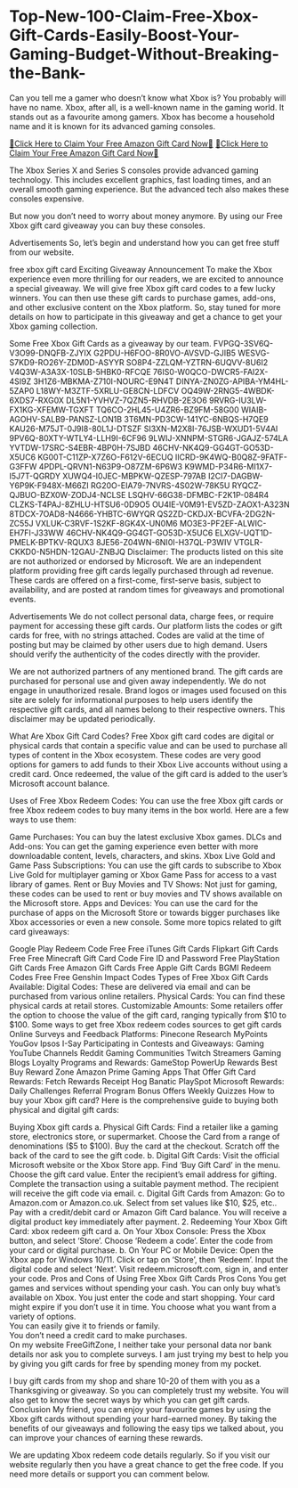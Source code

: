 # Top-New-100-Claim-Free-Xbox-Gift-Cards-Easily-Boost-Your-Gaming-Budget-Without-Breaking-the-Bank-
Can you tell me a gamer who doesn’t know what Xbox is? You probably will have no name. Xbox, after all, is a well-known name in the gaming world. It stands out as a favourite among gamers. Xbox has become a household name and it is known for its advanced gaming consoles.

[🎁Click Here to Claim Your Free Amazon Gift Card Now🎁](https://allgiftcards.free.nf/)
[🎁Click Here to Claim Your Free Amazon Gift Card Now🎁](https://allgiftcards.free.nf/)

The Xbox Series X and Series S consoles provide advanced gaming technology. This includes excellent graphics, fast loading times, and an overall smooth gaming experience. But the advanced tech also makes these consoles expensive.

But now you don’t need to worry about money anymore. By using our Free Xbox gift card giveaway you can buy these consoles.

Advertisements
So, let’s begin and understand how you can get free stuff from our website.

free xbox gift card
Exciting Giveaway Announcement
To make the Xbox experience even more thrilling for our readers, we are excited to announce a special giveaway. We will give free Xbox gift card codes to a few lucky winners. You can then use these gift cards to purchase games, add-ons, and other exclusive content on the Xbox platform. So, stay tuned for more details on how to participate in this giveaway and get a chance to get your Xbox gaming collection.

Some Free Xbox Gift Cards as a giveaway by our team.
FVPGQ-3SV6Q-V3O99-DNQFB-ZJYIX
G2PDU-H6FOO-8R0VO-AVSVD-GJIB5
WESVG-S7KD9-RO26Y-ZDM0D-ASYYR
SO8P4-ZZLQM-YZTRN-6UQVV-8U6I2
V4Q3W-A3A3X-10SLB-5HBK0-RFCQE
76IS0-W0QCO-DWCR5-FAI2X-4SI9Z
3H1Z6-MBKMA-Z710I-NOURC-E9N4T
DINYA-ZN0ZG-APIBA-YM4HL-5ZAP0
L18WY-M3ZTF-5XRLU-GE8CN-LDFCV
OQ49W-2RNG5-4WBDK-6XDS7-RXG0X
DL5N1-YVHVZ-7QZN5-RHVDB-2E3O6
9RVRG-IU3LW-FX1KG-XFEMW-TGXFT
TQ6CO-2HL45-U4ZR6-BZ9FM-58G00
WIAIB-AGOHV-SALB9-PANSZ-LON1B
3T6MN-PD3CW-141YC-6NBQS-H7QE9
KAU26-M75JT-0J9I8-80L1J-DTSZF
SI3XN-M2X8I-76JSB-WXUD1-5V4AI
9PV6Q-80XTY-WTLY4-LLH9I-6CF96
9LWIJ-XNNPM-STGR6-JGAJZ-574LA
YVTDW-17SRC-S4EBR-4BP0H-7SJBD
46CHV-NK4Q9-GG4GT-GO53D-X5UC6
KG00T-C11ZP-X7Z6O-F612V-6ECUQ
IICRD-9K4WQ-B0Q8Z-9FATF-G3FFW
4PDPL-QRVN1-N63P9-O87ZM-6P6W3
K9WMD-P34R6-MI1X7-I5J7T-QGRDY
XUWQ4-I0JEC-MBPKW-QZESP-797AB
I2CI7-DAGBW-Y6P9K-F948X-M66ZI
RG20O-EIA79-7NVRS-4S02W-78K5U
RYQCZ-QJBUO-BZX0W-ZODJ4-NCLSE
LSQHV-66G38-DFMBC-F2K1P-084R4
CLZKS-T4PAJ-8ZHLU-HTSU6-0D9O5
OU4IE-V0M91-EV5ZD-ZAOX1-A323N
8TDCX-7OAD8-N4666-YHBTC-6WYQR
QS2ZD-CKDJX-BCVFA-2DG2N-ZC55J
VXLUK-C3RVF-1S2KF-8GK4X-UN0M6
MO3E3-PF2EF-ALWIC-EH7FI-J33WW
46CHV-NK4Q9-GG4GT-GO53D-X5UC6
ELXGV-UQT1D-PMELK-BPTKV-RQUX3
8JE56-Z04WN-6NI0I-H37QL-P3WIV
VTGLR-CKKD0-N5HDN-12GAU-ZNBJQ
Disclaimer: The products listed on this site are not authorized or endorsed by Microsoft. We are an independent platform providing free gift cards legally purchased through ad revenue. These cards are offered on a first-come, first-serve basis, subject to availability, and are posted at random times for giveaways and promotional events.

Advertisements
We do not collect personal data, charge fees, or require payment for accessing these gift cards. Our platform lists the codes or gift cards for free, with no strings attached. Codes are valid at the time of posting but may be claimed by other users due to high demand. Users should verify the authenticity of the codes directly with the provider.

We are not authorized partners of any mentioned brand. The gift cards are purchased for personal use and given away independently. We do not engage in unauthorized resale. Brand logos or images used focused on this site are solely for informational purposes to help users identify the respective gift cards, and all names belong to their respective owners. This disclaimer may be updated periodically.

What Are Xbox Gift Card Codes?
Free Xbox gift card codes are digital or physical cards that contain a specific value and can be used to purchase all types of content in the Xbox ecosystem. These codes are very good options for gamers to add funds to their Xbox Live accounts without using a credit card. Once redeemed, the value of the gift card is added to the user’s Microsoft account balance.

Uses of Free Xbox Redeem Codes:
You can use the free Xbox gift cards or free Xbox redeem codes to buy many items in the box world. Here are a few ways to use them:

Game Purchases: You can buy the latest exclusive Xbox games.
DLCs and Add-ons: You can get the gaming experience even better with more downloadable content, levels, characters, and skins.
Xbox Live Gold and Game Pass Subscriptions: You can use the gift cards to subscribe to Xbox Live Gold for multiplayer gaming or Xbox Game Pass for access to a vast library of games.
Rent or Buy Movies and TV Shows: Not just for gaming, these codes can be used to rent or buy movies and TV shows available on the Microsoft store.
Apps and Devices: You can use the card for the purchase of apps on the Microsoft Store or towards bigger purchases like Xbox accessories or even a new console.
Some more topics related to gift card giveaways:

Google Play Redeem Code Free
Free iTunes Gift Cards
Flipkart Gift Cards Free
Free Minecraft Gift Card Code
Fire ID and Password
Free PlayStation Gift Cards
Free Amazon Gift Cards
Free Apple Gift Cards
BGMI Redeem Codes Free
Free Genshin Impact Codes
Types of Free Xbox Gift Cards Available:
Digital Codes: These are delivered via email and can be purchased from various online retailers.
Physical Cards: You can find these physical cards at retail stores.
Customizable Amounts: Some retailers offer the option to choose the value of the gift card, ranging typically from $10 to $100.
Some ways to get free Xbox redeem codes
sources to get gift cards
Online Surveys and Feedback Platforms:
Pinecone Research
MyPoints
YouGov
Ipsos I-Say
Participating in Contests and Giveaways:
Gaming YouTube Channels
Reddit Gaming Communities
Twitch Streamers
Gaming Blogs
Loyalty Programs and Rewards:
GameStop PowerUp Rewards
Best Buy Reward Zone
Amazon Prime Gaming
Apps That Offer Gift Card Rewards:
Fetch Rewards
Receipt Hog
Banatic
PlaySpot
Microsoft Rewards:
Daily Challenges
Referral Program
Bonus Offers
Weekly Quizzes
How to buy your Xbox gift card?
Here is the comprehensive guide to buying both physical and digital gift cards:

Buying Xbox gift cards
a. Physical Gift Cards:
Find a retailer like a gaming store, electronics store, or supermarket.
Choose the Card from a range of denominations ($5 to $100).
Buy the card at the checkout.
Scratch off the back of the card to see the gift code.
b. Digital Gift Cards:
Visit the official Microsoft website or the Xbox Store app.
Find ‘Buy Gift Card’ in the menu.
Choose the gift card value.
Enter the recipient’s email address for gifting.
Complete the transaction using a suitable payment method.
The recipient will receive the gift code via email.
c. Digital Gift Cards from Amazon:
Go to Amazon.com or Amazon.co.uk.
Select from set values like $10, $25, etc..
Pay with a credit/debit card or Amazon Gift Card balance.
You will receive a digital product key immediately after payment.
2. Redeeming Your Xbox Gift Card:
xbox redeem gift card
a. On Your Xbox Console:
Press the Xbox button, and select ‘Store’.
Choose ‘Redeem a code’.
Enter the code from your card or digital purchase.
b. On Your PC or Mobile Device:
Open the Xbox app for Windows 10/11.
Click or tap on ‘Store’, then ‘Redeem’.
Input the digital code and select ‘Next’.
Visit redeem.microsoft.com, sign in, and enter your code.
Pros and Cons of Using Free Xbox Gift Cards
Pros    Cons
You get games and services without spending your cash.    You can only buy what’s available on Xbox.
You just enter the code and start shopping.    Your card might expire if you don’t use it in time.
You choose what you want from a variety of options.    
You can easily give it to friends or family.    
You don’t need a credit card to make purchases.    
On my website FreeGiftZone, I neither take your personal data nor bank details nor ask you to complete surveys. I am just trying my best to help you by giving you gift cards for free by spending money from my pocket.

I buy gift cards from my shop and share 10-20 of them with you as a Thanksgiving or giveaway. So you can completely trust my website. You will also get to know the secret ways by which you can get gift cards.
Conclusion
My friend, you can enjoy your favourite games by using the Xbox gift cards without spending your hard-earned money. By taking the benefits of our giveaways and following the easy tips we talked about, you can improve your chances of earning these rewards.

We are updating Xbox redeem code details regularly. So if you visit our website regularly then you have a great chance to get the free code. If you need more details or support you can comment below.
